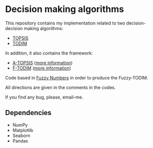 # Decision making algorithms
This repository contains my implementation related to two decision-decision making algorithms:
* [TOPSIS](https://github.com/paaatcha/Decision-Making/tree/master/TOPSIS)
* [TODIM](https://github.com/paaatcha/Decision-Making/tree/master/TODIM)

In addition, it also contains the framework:
* [A-TOPSIS](https://github.com/paaatcha/Decision-Making/tree/master/A-TOPSIS) ([more information](https://arxiv.org/abs/1610.06998))
* [F-TODIM](https://github.com/lmlima/DecisionMaking/tree/master/FTODIM) ([more information](https://www.sciencedirect.com/science/article/pii/S0957417412006033))

Code based in [Fuzzy Numbers](http://github.com/paaatcha/fuzzy) in order to produce the Fuzzy-TODIM.


All directions are given in the comments in the codes.

If you find any bug, please, email-me.

## Dependencies
* NumPy
* Matplotlib
* Seaborn
* Pandas
